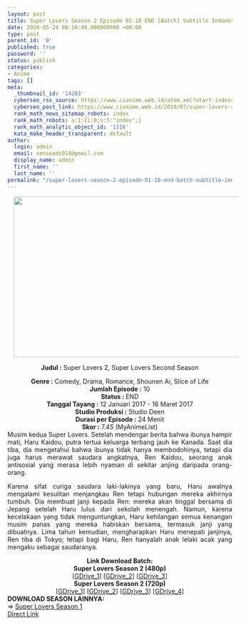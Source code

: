 ```yaml
---
layout: post
title: Super Lovers Season 2 Episode 01-10 END [Batch] Subtitle Indonesia
date: 2020-05-24 08:10:49.000000000 +00:00
type: post
parent_id: '0'
published: true
password: ''
status: publish
categories:
- Anime
tags: []
meta:
  _thumbnail_id: '14283'
  cyberseo_rss_source: https://www.ciunime.web.id/atom.xml?start-index=451&max-results=150
  cyberseo_post_link: https://www.ciunime.web.id/2019/07/super-lovers-season-2-episode-01-10-end.html
  rank_math_news_sitemap_robots: index
  rank_math_robots: a:1:{i:0;s:5:"index";}
  rank_math_analytic_object_id: '1116'
  kata_make_header_transparent: default
author:
  login: admin
  email: senseads014@gmail.com
  display_name: admin
  first_name: ''
  last_name: ''
permalink: "/super-lovers-season-2-episode-01-10-end-batch-subtitle-indonesia/"
---
```

<div style="text-align: center;">
<div class="separator" style="clear: both; text-align: center;"><a href="https://1.bp.blogspot.com/-nOHDkb2fPIU/XTMFYpy1wRI/AAAAAAAAcNA/iCYEZdc9AK4uJkvik9C9dNxBKSdvYf6uACLcBGAs/s1600/Super%2BLovers%2BSeason%2B2.jpg" imageanchor="1" style="margin-left: 1em; margin-right: 1em;"><img border="0" data-original-height="720" data-original-width="1280" height="360" src="{{ site.baseurl }}/assets/2020/05/Super%2BLovers%2BSeason%2B2.jpg" width="640" /></a></div>
<div style="text-align: left;"></div>
<p><b>Judul</b><b><b> </b>:</b> Super Lovers 2, Super Lovers Second Season</div>
<div style="text-align: center;"><b><b>Genre :</b></b> Comedy, Drama, Romance, Shounen Ai, Slice of Life</div>
<div style="text-align: center;"><b>Jumlah Episode :</b> 10<br /><b>Status :&nbsp;</b>END<br /><b>Tanggal Tayang :</b> 12 Januari 2017 - 16 Maret 2017<br /><b>Studio Produksi :</b> Studio Deen<br /><b>Durasi per Episode :</b> 24 Menit</div>
<div style="text-align: center;"><b>Skor :</b> 7.45 (MyAnimeList)</div>
<div style="text-align: center;"></div>
<div style="text-align: justify;">Musim kedua Super Lovers. Setelah mendengar berita bahwa ibunya hampir mati, Haru Kaidou, putra tertua keluarga terbang jauh ke Kanada. Saat dia tiba, dia mengetahui bahwa ibunya tidak hanya membodohinya, tetapi dia juga harus merawat saudara angkatnya, Ren Kaidou, seorang anak antisosial yang merasa lebih nyaman di sekitar anjing daripada orang-orang.</p>
<p>Karena sifat curiga saudara laki-lakinya yang baru, Haru awalnya mengalami kesulitan menjangkau Ren tetapi hubungan mereka akhirnya tumbuh. Dia membuat janji kepada Ren: mereka akan tinggal bersama di Jepang setelah Haru lulus dari sekolah menengah. Namun, karena kecelakaan yang tidak menguntungkan, Haru kehilangan semua kenangan musim panas yang mereka habiskan bersama, termasuk janji yang dibuatnya. Lima tahun kemudian, mengharapkan Haru menepati janjinya, Ren tiba di Tokyo; tetapi bagi Haru, Ren hanyalah anak lelaki acak yang mengaku sebagai saudaranya.</p></div>
<div style="text-align: justify;"></div>
<div style="text-align: justify;"></div>
<div style="text-align: center;"><b>Link Download Batch:</b></div>
<div style="text-align: center;"><b>Super Lovers Season 2 (480p)</b></div>
<div style="text-align: center;">[<a href="https://drive.google.com/uc?id=1uB4PM-Taec8Vz_tk1r3p2uEa-pUovnGo" target="_blank" rel="noopener">GDrive_1</a>] [<a href="https://drive.google.com/uc?export=download&amp;id=0B4qNhZ-R7E1keE5ZeFE3dk12RXc" target="_blank" rel="noopener">GDrive_2</a>] [<a href="https://drive.google.com/u/0/uc?id=1d0FDefjLYhgIvlH4IZSC79vAgav9UjbN" target="_blank" rel="noopener">GDrive_3</a>]</div>
<div style="text-align: center;"><b>Super Lovers Season 2 (720p)</b><br />[<a href="https://drive.google.com/uc?id=1V73tuRwyv7HrJkWNbAjUHp4Im3tUrGAg" target="_blank" rel="noopener">GDrive_1</a>] [<a href="https://drive.google.com/uc?export=download&amp;id=0B4qNhZ-R7E1kaUNmdEVmU3hRTDg" target="_blank" rel="noopener">GDrive_2</a>] [<a href="https://drive.google.com/u/0/uc?id=1aHHPEOPALmuZ9KJLInbWEGGB3ldOARc_" target="_blank" rel="noopener">GDrive_3</a>] [<a href="https://drive.google.com/uc?id=1o317k7n_nZnHFBtaeYfrHVxFn-NGiWz8" target="_blank" rel="noopener">GDrive_4</a>]
<div style="text-align: left;"></div>
<div style="text-align: left;"></div>
<div style="text-align: left;"><b>DOWNLOAD SEASON LAINNYA:</b></div>
<div style="text-align: left;"></div>
<div style="text-align: left;">=&gt;&nbsp;<a href="https://www.ciunime.web.id/2019/07/super-lovers-season-1-episode-01-10-end.html" target="_blank" rel="noopener">Super Lovers Season 1</a></div>
<div style="text-align: left;"></div>
</div>
<link rel="stylesheet" href="https://cdnjs.cloudflare.com/ajax/libs/font-awesome/4.7.0/css/font-awesome.min.css" />
<div class="divbtn"> <a href="https://handymansurrender.com/fihup8buzv?key=94550f7ce39444073321dde3b8782f97" class="btn"><i class="fa fa-download"></i> Direct Link</a> </div>
